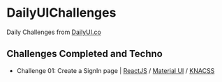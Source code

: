 # DailyUIChallenges

Daily Challenges from [DailyUI.co](https://www.dailyui.co/)

## Challenges Completed and Techno

- Challenge 01: Create a SignIn page | [ReactJS](https://reactjs.org/) / [Material UI](https://material-ui.com) / [KNACSS](https://www.knacss.com/)
